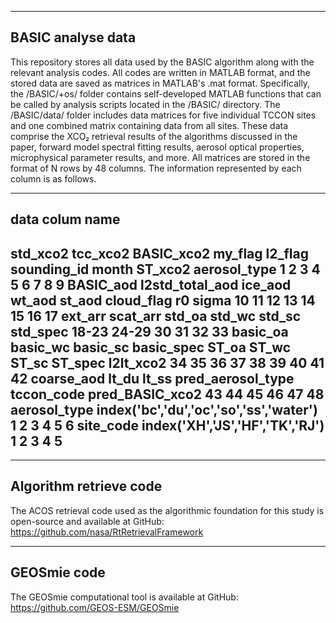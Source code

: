 ----------------------
BASIC analyse data
----------------------
This repository stores all data used by the BASIC algorithm along with the relevant analysis codes. 
All codes are written in MATLAB format, and the stored data are saved as matrices in MATLAB's .mat format.
Specifically, the /BASIC/+os/ folder contains self-developed MATLAB functions that 
can be called by analysis scripts located in the /BASIC/ directory. 
The /BASIC/data/ folder includes data matrices for five individual TCCON sites and one combined matrix containing data from all sites. 
These data comprise the XCO₂ retrieval results of the algorithms discussed in the paper, 
forward model spectral fitting results, aerosol optical properties, microphysical parameter results, and more. 
All matrices are stored in the format of N rows by 48 columns. 
The information represented by each column is as follows.

----------------------
data colum name                                
----------------------
std_xco2 tcc_xco2 BASIC_xco2 my_flag l2_flag sounding_id month ST_xco2 aerosol_type 
     1        2      3       4        5         6        7        8      9
BASIC_aod  l2std_total_aod  ice_aod  wt_aod  st_aod  cloud_flag r0  sigma
     10           11            12      13      14        15     16    17
ext_arr  scat_arr  std_oa  std_wc  std_sc  std_spec 
  18-23     24-29     30      31      32       33
basic_oa  basic_wc  basic_sc  basic_spec ST_oa ST_wc ST_sc ST_spec l2lt_xco2
  34         35       36         37        38     39     40      41        42
coarse_aod lt_du lt_ss pred_aerosol_type tccon_code  pred_BASIC_xco2
    43      44     45          46            47              48
aerosol_type index('bc','du','oc','so','ss','water')
                     1    2    3    4    5     6
site_code index('XH','JS','HF','TK','RJ')
                  1    2    3    4    5
----------------------

----------------------
Algorithm retrieve code
----------------------
The ACOS retrieval code used as the algorithmic foundation for this study 
is open-source and available at GitHub: 
https://github.com/nasa/RtRetrievalFramework

----------------------
GEOSmie code
----------------------
 The GEOSmie computational tool is available at GitHub: 
 https://github.com/GEOS-ESM/GEOSmie
